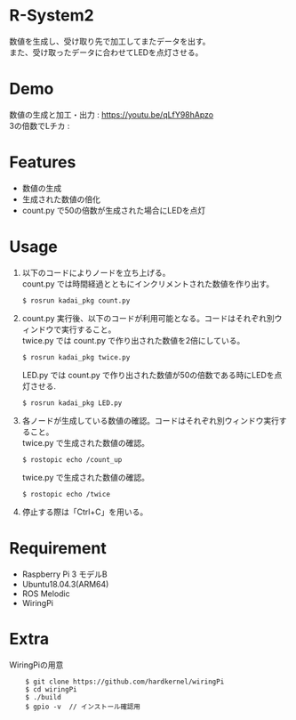 # R-System2
数値を生成し、受け取り先で加工してまたデータを出す。<br>
また、受け取ったデータに合わせてLEDを点灯させる。

# Demo
数値の生成と加工・出力 : https://youtu.be/qLfY98hApzo<br>
3の倍数でLチカ : 

# Features
- 数値の生成
- 生成された数値の倍化
- count.py で50の倍数が生成された場合にLEDを点灯

# Usage
1. 以下のコードによりノードを立ち上げる。<br> 
    count.py では時間経過とともにインクリメントされた数値を作り出す。
    ```
    $ rosrun kadai_pkg count.py
    ```
2. count.py 実行後、以下のコードが利用可能となる。コードはそれぞれ別ウィンドウで実行すること。<br>
    twice.py では count.py で作り出された数値を2倍にしている。
    ```
    $ rosrun kadai_pkg twice.py
    ```
    LED.py では count.py で作り出された数値が50の倍数である時にLEDを点灯させる.
    ```
    $ rosrun kadai_pkg LED.py
    ```
3. 各ノードが生成している数値の確認。コードはそれぞれ別ウィンドウ実行すること。<br>
    twice.py で生成された数値の確認。
    ```
    $ rostopic echo /count_up
    ```
    twice.py で生成された数値の確認。
    ```
    $ rostopic echo /twice
    ```
3. 停止する際は「Ctrl+C」を用いる。

# Requirement
- Raspberry Pi 3 モデルB
- Ubuntu18.04.3(ARM64)
- ROS Melodic
- WiringPi

# Extra
WiringPiの用意
```
    $ git clone https://github.com/hardkernel/wiringPi 
    $ cd wiringPi
    $ ./build
    $ gpio -v  // インストール確認用
